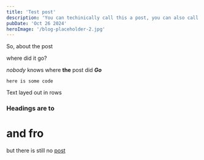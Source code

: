 ```yaml
---
title: 'Test post'
description: 'You can techinically call this a post, you can also call it a rodent if you really want'
pubDate: 'Oct 26 2024'
heroImage: '/blog-placeholder-2.jpg'
---
```


So, about the post

where did it go?

*nobody* knows
where **the** post did ***Go***

```
here is some code 
```
Text layed out in rows

### Headings are to 
# and fro

but there is still no [post](.)

